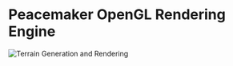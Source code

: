 # Peacemaker OpenGL Rendering Engine

![Terrain Generation and Rendering](https://i.imgur.com/dheMX1R.png)
